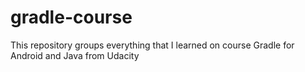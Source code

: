 # gradle-course
This repository groups everything that I learned on course Gradle for Android and Java from Udacity
